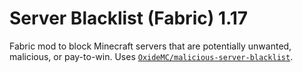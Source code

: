 # Server Blacklist (Fabric) 1.17

Fabric mod to block Minecraft servers that are potentially unwanted, malicious, or pay-to-win. Uses [`OxideMC/malicious-server-blacklist`](https://github.com/OxideMC/malicious-server-blacklist).